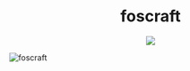 <h1 align="center">foscraft</h1>

<p align="center"> <img src="https://user-images.githubusercontent.com/120065120/212209674-07b3685e-1127-4f42-9871-3a423d343fa2.svg" /> </p>

<p align="left"> <img src="https://komarev.com/ghpvc/?username=foscraft&label=Profile%20views&color=0e75b6&style=flat" alt="foscraft" /> </p>


